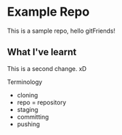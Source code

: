 # Example Repo
This is a sample repo, hello gitFriends!

## What I've learnt
This is a second change. xD

Terminology
- cloning
- repo = repository
- staging
- committing
- pushing
